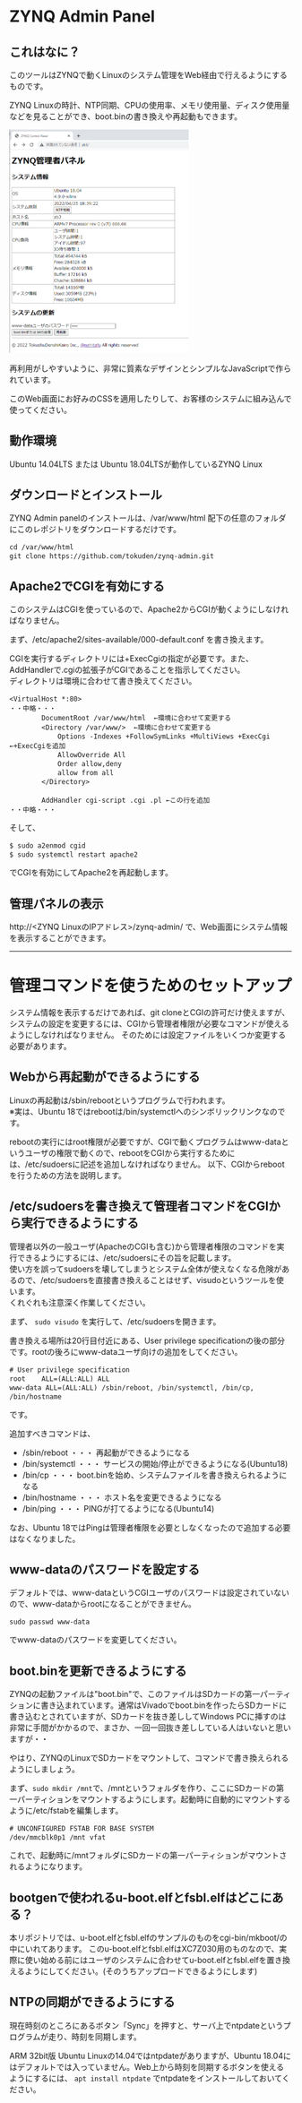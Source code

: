 # ZYNQ Admin Panel
## これはなに？
このツールはZYNQで動くLinuxのシステム管理をWeb経由で行えるようにするものです。

ZYNQ Linuxの時計、NTP同期、CPUの使用率、メモリ使用量、ディスク使用量などを見ることができ、boot.binの書き換えや再起動もできます。

[<img src="./doc/image1.png" alt="ZYNQ Adminの画面" width="320">](./doc/image1.png)

再利用がしやすいように、非常に質素なデザインとシンプルなJavaScriptで作られています。

このWeb画面にお好みのCSSを適用したりして、お客様のシステムに組み込んで使ってください。

## 動作環境
Ubuntu 14.04LTS または Ubuntu 18.04LTSが動作しているZYNQ Linux

## ダウンロードとインストール
ZYNQ Admin panelのインストールは、/var/www/html 配下の任意のフォルダにこのレポジトリをダウンロードするだけです。

```
cd /var/www/html
git clone https://github.com/tokuden/zynq-admin.git
```

## Apache2でCGIを有効にする
このシステムはCGIを使っているので、Apache2からCGIが動くようにしなければなりません。

まず、/etc/apache2/sites-available/000-default.conf を書き換えます。

CGIを実行するディレクトリには+ExecCgiの指定が必要です。また、AddHandlerで.cgiの拡張子がCGIであることを指示してください。  
ディレクトリは環境に合わせて書き換えてください。

```
<VirtualHost *:80>
・・中略・・・
        DocumentRoot /var/www/html  ←環境に合わせて変更する
        <Directory /var/www/>  ←環境に合わせて変更する
            Options -Indexes +FollowSymLinks +MultiViews +ExecCgi  ←+ExecCgiを追加
            AllowOverride All
            Order allow,deny
            allow from all
        </Directory>

        AddHandler cgi-script .cgi .pl ←この行を追加
・・中略・・・
```

そして、
```
$ sudo a2enmod cgid
$ sudo systemctl restart apache2
```
でCGIを有効にしてApache2を再起動します。

## 管理パネルの表示

http://<ZYNQ LinuxのIPアドレス>/zynq-admin/
で、Web画面にシステム情報を表示することができます。

--------

# 管理コマンドを使うためのセットアップ
システム情報を表示するだけであれば、git cloneとCGIの許可だけ使えますが、システムの設定を変更するには、CGIから管理者権限が必要なコマンドが使えるようにしなければなりません。  そのためには設定ファイルをいくつか変更する必要があります。

## Webから再起動ができるようにする
Linuxの再起動は/sbin/rebootというプログラムで行われます。  
※実は、Ubuntu 18ではrebootは/bin/systemctlへのシンボリックリンクなのです。

rebootの実行にはroot権限が必要ですが、CGIで動くプログラムはwww-dataというユーザの権限で動くので、rebootをCGIから実行するためには、/etc/sudoersに記述を追加しなければなりません。  以下、CGIからrebootを行うための方法を説明します。

## /etc/sudoersを書き換えて管理者コマンドをCGIから実行できるようにする

管理者以外の一般ユーザ(ApacheのCGIも含む)から管理者権限のコマンドを実行できるようにするには、/etc/sudoersにその旨を記載します。  
使い方を誤ってsudoersを壊してしまうとシステム全体が使えなくなる危険があるので、/etc/sudoersを直接書き換えることはせず、visudoというツールを使います。  
くれぐれも注意深く作業してください。

まず、
`sudo visudo`
を実行して、/etc/sudoersを開きます。

書き換える場所は20行目付近にある、User privilege specificationの後の部分です。rootの後ろにwww-dataユーザ向けの追加をしてください。

```
# User privilege specification
root    ALL=(ALL:ALL) ALL
www-data ALL=(ALL:ALL) /sbin/reboot, /bin/systemctl, /bin/cp, /bin/hostname
```

です。

追加すべきコマンドは、

- /sbin/reboot ・・・ 再起動ができるようになる
- /bin/systemctl ・・・ サービスの開始/停止ができるようになる(Ubuntu18)
- /bin/cp ・・・ boot.binを始め、システムファイルを書き換えられるようになる
- /bin/hostname ・・・ ホスト名を変更できるようになる
- /bin/ping ・・・ PINGが打てるようになる(Ubuntu14)

なお、Ubuntu 18ではPingは管理者権限を必要としなくなったので追加する必要はなくなりました。

## www-dataのパスワードを設定する
デフォルトでは、www-dataというCGIユーザのパスワードは設定されていないので、www-dataからrootになることができません。

```
sudo passwd www-data
```

でwww-dataのパスワードを変更してください。

## boot.binを更新できるようにする
ZYNQの起動ファイルは"boot.bin"で、このファイルはSDカードの第一パーティションに書き込まれています。通常はVivadoでboot.binを作ったらSDカードに書き込むとされていますが、SDカードを抜き差ししてWindows PCに挿すのは非常に手間がかかるので、まさか、一回一回抜き差ししている人はいないと思いますが・・

やはり、ZYNQのLinuxでSDカードをマウントして、コマンドで書き換えられるようにしましょう。

まず、` sudo mkdir /mnt `で、/mntというフォルダを作り、ここにSDカードの第一パーティションをマウントするようにします。起動時に自動的にマウントするように/etc/fstabを編集します。

```
# UNCONFIGURED FSTAB FOR BASE SYSTEM
/dev/mmcblk0p1 /mnt vfat
```

これで、起動時に/mntフォルダにSDカードの第一パーティションがマウントされるようになります。

## bootgenで使われるu-boot.elfとfsbl.elfはどこにある？
本リポジトリでは、u-boot.elfとfsbl.elfのサンプルのものをcgi-bin/mkboot/の中にいれてあります。
このu-boot.elfとfsbl.elfはXC7Z030用のものなので、実際に使い始める前にはユーザのシステムに合わせてu-boot.elfとfsbl.elfを置き換えるようにしてください。(そのうちアップロードできるようにします)

## NTPの同期ができるようにする
現在時刻のところにあるボタン「Sync」を押すと、サーバ上でntpdateというプログラムが走り、時刻を同期します。

ARM 32bit版 Ubuntu Linuxの14.04ではntpdateがありますが、Ubuntu 18.04にはデフォルトでは入っていません。Web上から時刻を同期するボタンを使えるようにするには、 ` apt install ntpdate ` でntpdateをインストールしておいてください。
